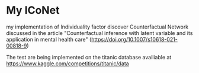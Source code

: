 # My ICoNet
 my implementation of Individuality factor discover Counterfactual Network discussed in the article "Counterfactual inference with latent variable and its application in mental health care" (https://doi.org/10.1007/s10618-021-00818-9) 

 The test are being implemented on the titanic database availiable at https://www.kaggle.com/competitions/titanic/data